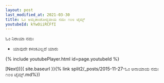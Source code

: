 ```yaml
---
layout: post
last_modified_at: 2021-03-30
title: ಓಂ ಅಮೃತಾಂಶೋದ್ಭವಾಯ ನಮಃ ೧೦೮ ಟೈಮ್ಸ್
youtubeId: kYwOiiRCFfI
---
```

 
 
 ಓಂ ನಿರಾಯಾ ನಮಃ  
 
 -  ಯಾವುದೇ ಕಳಂಕವಿಲ್ಲದೆ ಯಾರು 
 
  
 
  
 
 
 
 
 
 


{% include youtubePlayer.html id=page.youtubeId %}
 
[Next]({{ site.baseurl }}{% link  split2/_posts/2015-11-27-ಓಂ ಅನಾಯಾಯ ನಮಃ  ೧೦೮ ಟೈಮ್ಸ್.md%})
 
